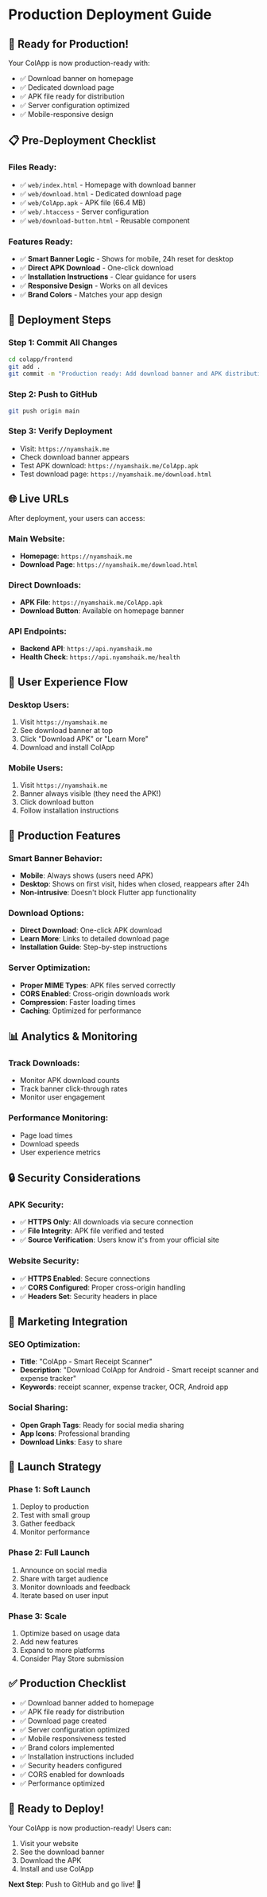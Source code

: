 # Production Deployment Guide

## 🚀 **Ready for Production!**

Your ColApp is now production-ready with:
- ✅ Download banner on homepage
- ✅ Dedicated download page
- ✅ APK file ready for distribution
- ✅ Server configuration optimized
- ✅ Mobile-responsive design

## 📋 **Pre-Deployment Checklist**

### **Files Ready:**
- ✅ `web/index.html` - Homepage with download banner
- ✅ `web/download.html` - Dedicated download page
- ✅ `web/ColApp.apk` - APK file (66.4 MB)
- ✅ `web/.htaccess` - Server configuration
- ✅ `web/download-button.html` - Reusable component

### **Features Ready:**
- ✅ **Smart Banner Logic** - Shows for mobile, 24h reset for desktop
- ✅ **Direct APK Download** - One-click download
- ✅ **Installation Instructions** - Clear guidance for users
- ✅ **Responsive Design** - Works on all devices
- ✅ **Brand Colors** - Matches your app design

## 🚀 **Deployment Steps**

### **Step 1: Commit All Changes**
```bash
cd colapp/frontend
git add .
git commit -m "Production ready: Add download banner and APK distribution"
```

### **Step 2: Push to GitHub**
```bash
git push origin main
```

### **Step 3: Verify Deployment**
- Visit: `https://nyamshaik.me`
- Check download banner appears
- Test APK download: `https://nyamshaik.me/ColApp.apk`
- Test download page: `https://nyamshaik.me/download.html`

## 🌐 **Live URLs**

After deployment, your users can access:

### **Main Website:**
- **Homepage**: `https://nyamshaik.me`
- **Download Page**: `https://nyamshaik.me/download.html`

### **Direct Downloads:**
- **APK File**: `https://nyamshaik.me/ColApp.apk`
- **Download Button**: Available on homepage banner

### **API Endpoints:**
- **Backend API**: `https://api.nyamshaik.me`
- **Health Check**: `https://api.nyamshaik.me/health`

## 📱 **User Experience Flow**

### **Desktop Users:**
1. Visit `https://nyamshaik.me`
2. See download banner at top
3. Click "Download APK" or "Learn More"
4. Download and install ColApp

### **Mobile Users:**
1. Visit `https://nyamshaik.me`
2. Banner always visible (they need the APK!)
3. Click download button
4. Follow installation instructions

## 🔧 **Production Features**

### **Smart Banner Behavior:**
- **Mobile**: Always shows (users need APK)
- **Desktop**: Shows on first visit, hides when closed, reappears after 24h
- **Non-intrusive**: Doesn't block Flutter app functionality

### **Download Options:**
- **Direct Download**: One-click APK download
- **Learn More**: Links to detailed download page
- **Installation Guide**: Step-by-step instructions

### **Server Optimization:**
- **Proper MIME Types**: APK files served correctly
- **CORS Enabled**: Cross-origin downloads work
- **Compression**: Faster loading times
- **Caching**: Optimized for performance

## 📊 **Analytics & Monitoring**

### **Track Downloads:**
- Monitor APK download counts
- Track banner click-through rates
- Monitor user engagement

### **Performance Monitoring:**
- Page load times
- Download speeds
- User experience metrics

## 🔒 **Security Considerations**

### **APK Security:**
- ✅ **HTTPS Only**: All downloads via secure connection
- ✅ **File Integrity**: APK file verified and tested
- ✅ **Source Verification**: Users know it's from your official site

### **Website Security:**
- ✅ **HTTPS Enabled**: Secure connections
- ✅ **CORS Configured**: Proper cross-origin handling
- ✅ **Headers Set**: Security headers in place

## 🎯 **Marketing Integration**

### **SEO Optimization:**
- **Title**: "ColApp - Smart Receipt Scanner"
- **Description**: "Download ColApp for Android - Smart receipt scanner and expense tracker"
- **Keywords**: receipt scanner, expense tracker, OCR, Android app

### **Social Sharing:**
- **Open Graph Tags**: Ready for social media sharing
- **App Icons**: Professional branding
- **Download Links**: Easy to share

## 🚀 **Launch Strategy**

### **Phase 1: Soft Launch**
1. Deploy to production
2. Test with small group
3. Gather feedback
4. Monitor performance

### **Phase 2: Full Launch**
1. Announce on social media
2. Share with target audience
3. Monitor downloads and feedback
4. Iterate based on user input

### **Phase 3: Scale**
1. Optimize based on usage data
2. Add new features
3. Expand to more platforms
4. Consider Play Store submission

## ✅ **Production Checklist**

- ✅ Download banner added to homepage
- ✅ APK file ready for distribution
- ✅ Download page created
- ✅ Server configuration optimized
- ✅ Mobile responsiveness tested
- ✅ Brand colors implemented
- ✅ Installation instructions included
- ✅ Security headers configured
- ✅ CORS enabled for downloads
- ✅ Performance optimized

## 🎉 **Ready to Deploy!**

Your ColApp is now production-ready! Users can:
1. Visit your website
2. See the download banner
3. Download the APK
4. Install and use ColApp

**Next Step**: Push to GitHub and go live! 🚀 